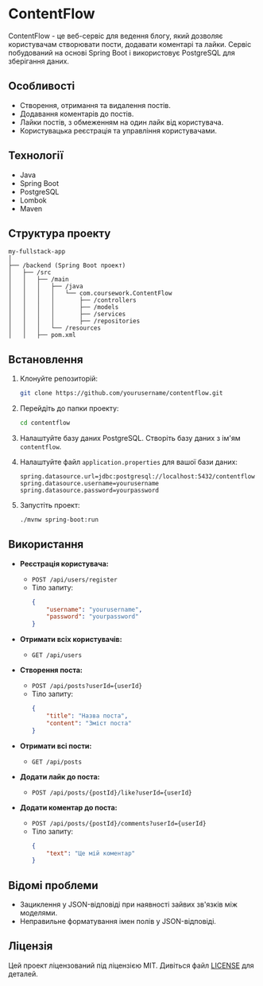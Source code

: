 
# ContentFlow

ContentFlow - це веб-сервіс для ведення блогу, який дозволяє користувачам створювати пости, додавати коментарі та лайки. Сервіс побудований на основі Spring Boot і використовує PostgreSQL для зберігання даних.

## Особливості

- Створення, отримання та видалення постів.
- Додавання коментарів до постів.
- Лайки постів, з обмеженням на один лайк від користувача.
- Користувацька реєстрація та управління користувачами.

## Технології

- Java
- Spring Boot
- PostgreSQL
- Lombok
- Maven

## Структура проекту

```
my-fullstack-app
│
├── /backend (Spring Boot проект)
│   ├── /src
│   │   ├── /main
│   │   │   ├── /java
│   │   │   │   └── com.coursework.ContentFlow
│   │   │   │       ├── /controllers
│   │   │   │       ├── /models
│   │   │   │       ├── /services
│   │   │   │       ├── /repositories
│   │   │   └── /resources
│   │   ├── pom.xml
```

## Встановлення

1. Клонуйте репозиторій:

   ```bash
   git clone https://github.com/yourusername/contentflow.git
   ```

2. Перейдіть до папки проекту:

   ```bash
   cd contentflow
   ```

3. Налаштуйте базу даних PostgreSQL. Створіть базу даних з ім'ям `contentflow`.

4. Налаштуйте файл `application.properties` для вашої бази даних:

   ```properties
   spring.datasource.url=jdbc:postgresql://localhost:5432/contentflow
   spring.datasource.username=yourusername
   spring.datasource.password=yourpassword
   ```

5. Запустіть проект:

   ```bash
   ./mvnw spring-boot:run
   ```

## Використання

- **Реєстрація користувача:**
  - `POST /api/users/register`
  - Тіло запиту:
    ```json
    {
        "username": "yourusername",
        "password": "yourpassword"
    }
    ```

- **Отримати всіх користувачів:**
  - `GET /api/users`

- **Створення поста:**
  - `POST /api/posts?userId={userId}`
  - Тіло запиту:
    ```json
    {
        "title": "Назва поста",
        "content": "Зміст поста"
    }
    ```

- **Отримати всі пости:**
  - `GET /api/posts`

- **Додати лайк до поста:**
  - `POST /api/posts/{postId}/like?userId={userId}`

- **Додати коментар до поста:**
  - `POST /api/posts/{postId}/comments?userId={userId}`
  - Тіло запиту:
    ```json
    {
        "text": "Це мій коментар"
    }
    ```

## Відомі проблеми

- Зациклення у JSON-відповіді при наявності зайвих зв'язків між моделями.
- Неправильне форматування імен полів у JSON-відповіді.

## Ліцензія

Цей проект ліцензований під ліцензією MIT. Дивіться файл [LICENSE](LICENSE) для деталей.
